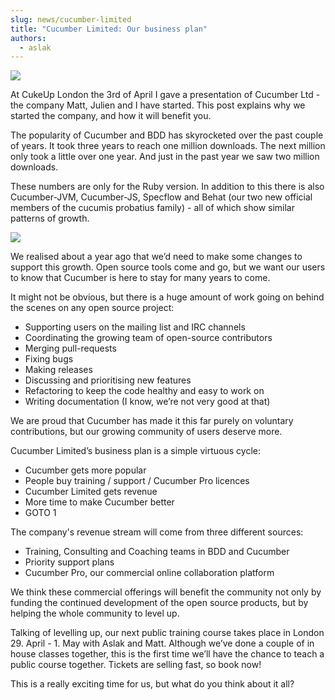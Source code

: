 ```yaml
---
slug: news/cucumber-limited
title: "Cucumber Limited: Our business plan"
authors:
  - aslak
---
```


![](/img/blog/business-plan.jpg)

At CukeUp London the 3rd of April I gave a presentation of Cucumber Ltd - the company Matt, Julien and I have started. This post explains why we started the company, and how it will benefit you.

<!-- truncate -->

The popularity of Cucumber and BDD has skyrocketed over the past couple of years. It took three years to reach one million downloads. The next million only took a little over one year. And just in the past year we saw two million downloads.

These numbers are only for the Ruby version. In addition to this there is also Cucumber-JVM, Cucumber-JS, Specflow and Behat (our two new official members of the cucumis probatius family) - all of which show similar patterns of growth.

![](/img/blog/cucumber-ruby-gem-cumulative-downloads.png)

We realised about a year ago that we’d need to make some changes to support this growth. Open source tools come and go, but we want our users to know that Cucumber is here to stay for many years to come.

It might not be obvious, but there is a huge amount of work going on behind the scenes on any open source project:

- Supporting users on the mailing list and IRC channels
- Coordinating the growing team of open-source contributors
- Merging pull-requests
- Fixing bugs
- Making releases
- Discussing and prioritising new features
- Refactoring to keep the code healthy and easy to work on
- Writing documentation (I know, we’re not very good at that)

We are proud that Cucumber has made it this far purely on voluntary contributions, but our growing community of users deserve more.

Cucumber Limited’s business plan is a simple virtuous cycle:

- Cucumber gets more popular
- People buy training / support / Cucumber Pro licences
- Cucumber Limited gets revenue
- More time to make Cucumber better
- GOTO 1

The company's revenue stream will come from three different sources:

- Training, Consulting and Coaching teams in BDD and Cucumber
- Priority support plans
- Cucumber Pro, our commercial online collaboration platform

We think these commercial offerings will benefit the community not only by funding the continued development of the open source products, but by helping the whole community to level up.

Talking of levelling up, our next public training course takes place in London 29. April - 1. May with Aslak and Matt. Although we’ve done a couple of in house classes together, this is the first time we’ll have the chance to teach a public course together. Tickets are selling fast, so book now!

This is a really exciting time for us, but what do you think about it all?